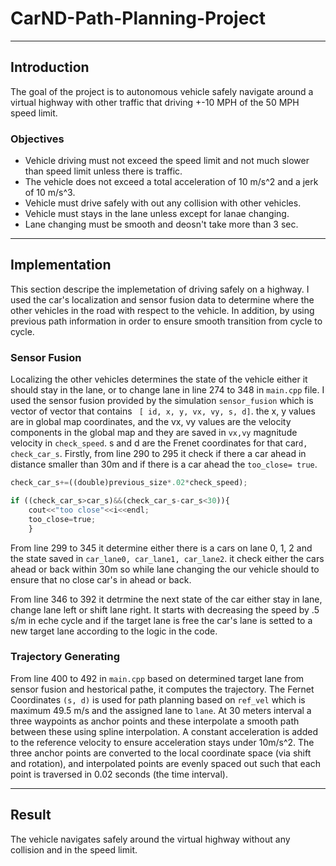 # CarND-Path-Planning-Project
--- 

## Introduction

The goal of the project is to autonomous vehicle safely navigate around a virtual highway with other traffic that driving +-10 MPH of the 50 MPH speed limit.

### Objectives
* Vehicle driving must not exceed the speed limit and not much slower than speed limit unless there is traffic.
* The vehicle does not exceed a total acceleration of 10 m/s^2 and a jerk of 10 m/s^3.
* Vehicle must drive safely with out any collision with other vehicles.
* Vehicle must stays in the lane unless except for lanae changing.
* Lane changing must be smooth and deosn't take more than 3 sec.
---

## Implementation
This section descripe the implemetation of driving safely on a highway. I used the car's localization and sensor fusion data to determine where the other vehicles in the road with respect to the vehicle. In addition, by using previous path information in order to ensure smooth transition from cycle to cycle. 
### Sensor Fusion
Localizing the other vehicles determines the state of the vehicle either it should stay in the lane, or to change lane in line 274 to 348 in `main.cpp` file. I used the sensor fusion provided by the simulation `sensor_fusion` which is vector of vector that contains ` [ id, x, y, vx, vy, s, d]`. the x, y values are in global map coordinates, and the vx, vy values are the velocity components in the global map and they are saved in `vx,vy` magnitude velocity in `check_speed`. s and d are the Frenet coordinates for that car`d, check_car_s`. Firstly, from line 290 to 295 it check if there a car ahead in distance smaller than 30m and if there is a car ahead the `too_close= true`.

```python
check_car_s+=((double)previous_size*.02*check_speed);

if ((check_car_s>car_s)&&(check_car_s-car_s<30)){
    cout<<"too close"<<i<<endl;
    too_close=true;
    }
```
From line 299 to 345 it determine either there is a cars on lane 0, 1, 2 and the state saved in `car_lane0, car_lane1, car_lane2`. it check either the cars ahead or back within 30m so while lane changing the our vehicle should to ensure that no close car's in ahead or back.

From line 346 to 392 it detrmine the next state of the car either stay in lane, change lane left or shift lane right. It starts with decreasing the speed by .5 s/m in eche cycle and if the target lane is free the car's lane is setted to a new target lane according to the logic in the code. 

### Trajectory Generating

From line 400 to 492 in `main.cpp` based on determined target lane from sensor fusion and hestorical pathe, it computes the trajectory. The Fernet Coordinates `(s, d)` is used for path planning based on `ref_vel` which is maximum 49.5 m/s and the assigned lane to `lane`. At 30 meters interval a three waypoints as anchor points and these interpolate a smooth path between these using spline interpolation.  A constant acceleration is added to the reference velocity to ensure acceleration stays under 10m/s^2. The three anchor points are converted to the local coordinate space (via shift and rotation), and interpolated points are evenly spaced out such that each point is traversed in 0.02 seconds (the time interval).

---

## Result
The vehicle navigates safely around the virtual highway without any collision and in the speed limit.


